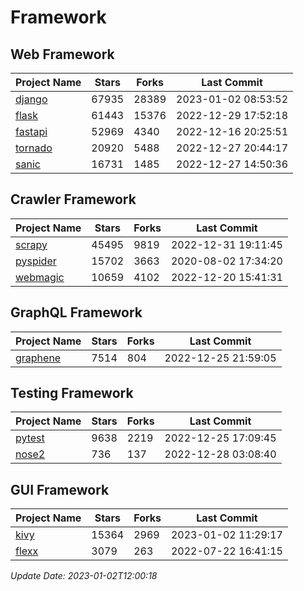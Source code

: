 # Framework

## Web Framework
| Project Name | Stars | Forks | Last Commit |
| ------------ | ----- | ----- | ----------- |
| [django](https://github.com/django/django) | 67935 | 28389 | 2023-01-02 08:53:52 |
| [flask](https://github.com/pallets/flask) | 61443 | 15376 | 2022-12-29 17:52:18 |
| [fastapi](https://github.com/tiangolo/fastapi) | 52969 | 4340 | 2022-12-16 20:25:51 |
| [tornado](https://github.com/tornadoweb/tornado) | 20920 | 5488 | 2022-12-27 20:44:17 |
| [sanic](https://github.com/sanic-org/sanic) | 16731 | 1485 | 2022-12-27 14:50:36 |

## Crawler Framework
| Project Name | Stars | Forks | Last Commit |
| ------------ | ----- | ----- | ----------- |
| [scrapy](https://github.com/scrapy/scrapy) | 45495 | 9819 | 2022-12-31 19:11:45 |
| [pyspider](https://github.com/binux/pyspider) | 15702 | 3663 | 2020-08-02 17:34:20 |
| [webmagic](https://github.com/code4craft/webmagic) | 10659 | 4102 | 2022-12-20 15:41:31 |

## GraphQL Framework
| Project Name | Stars | Forks | Last Commit |
| ------------ | ----- | ----- | ----------- |
| [graphene](https://github.com/graphql-python/graphene) | 7514 | 804 | 2022-12-25 21:59:05 |

## Testing Framework
| Project Name | Stars | Forks | Last Commit |
| ------------ | ----- | ----- | ----------- |
| [pytest](https://github.com/pytest-dev/pytest) | 9638 | 2219 | 2022-12-25 17:09:45 |
| [nose2](https://github.com/nose-devs/nose2) | 736 | 137 | 2022-12-28 03:08:40 |

## GUI Framework
| Project Name | Stars | Forks | Last Commit |
| ------------ | ----- | ----- | ----------- |
| [kivy](https://github.com/kivy/kivy) | 15364 | 2969 | 2023-01-02 11:29:17 |
| [flexx](https://github.com/flexxui/flexx) | 3079 | 263 | 2022-07-22 16:41:15 |

*Update Date: 2023-01-02T12:00:18*